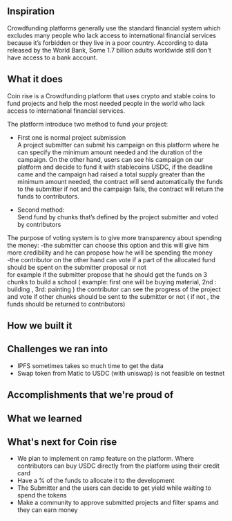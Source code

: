 ## Inspiration
Crowdfunding platforms generally use the standard financial system which excludes many people who lack access to international financial services because it’s forbidden or they live in a poor country. According to data released by the World Bank, Some 1.7 billion adults worldwide still don't have access to a bank account.
## What it does
Coin rise is a Crowdfunding platform that uses crypto and stable coins to fund projects and help the most needed people in the world who lack access to international financial services.

The platform introduce two method to fund your project:  

- First one is normal project submission   
A project submitter can submit his campaign on this platform where he can specify the minimum amount needed and the duration of the campaign.
On the other hand, users can see his campaign on our platform and decide to fund it with stablecoins USDC, if the deadline came and the campaign had raised a total supply greater than the minimum amount needed, the contract will send automatically the funds to the submitter if not and the campaign fails, the contract will return the funds to contributors.

- Second method:  
Send fund by chunks that’s defined by the project submitter and voted by contributors   

The purpose of voting system is to give more transparency about spending the money:
-the submitter can choose this option and this will give him more credibility and he can propose how he will be spending the money  
-the contributor on the other hand can vote if a part of the allocated fund should be spent on the submitter proposal or not  
for example if the submitter propose that he should get the funds on 3 chunks to build a school ( example: first one will be buying material, 2nd : building , 3rd: painting )
the contributor can see the progress of the project and vote if other chunks should be sent to the submitter or not ( if not , the funds should be returned to contributors)

## How we built it

## Challenges we ran into
- IPFS sometimes takes so much time to get the data
- Swap token from Matic to USDC (with uniswap) is not feasible on testnet

## Accomplishments that we're proud of

## What we learned

## What's next for Coin rise
- We plan to implement on ramp feature on the platform. Where contributors can buy USDC directly from the platform using their credit card
- Have a % of the funds to allocate it to the development
- The Submitter and the users can decide to get yield while waiting to spend the tokens
- Make a community to approve submitted projects and filter spams and they can earn money

